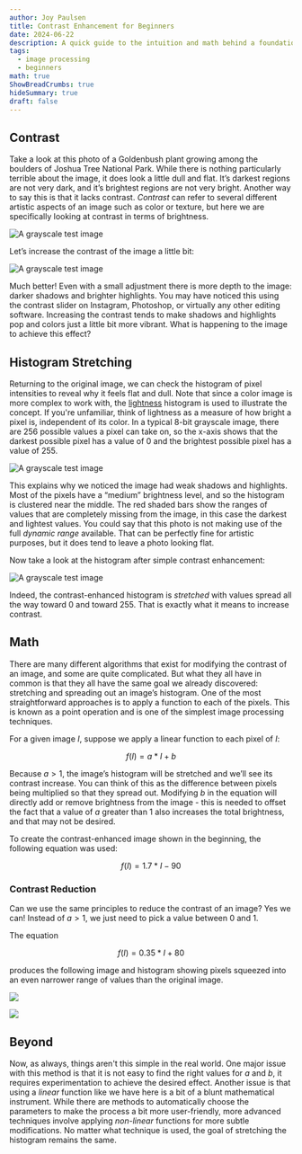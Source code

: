 ```yaml
---
author: Joy Paulsen
title: Contrast Enhancement for Beginners
date: 2024-06-22
description: A quick guide to the intuition and math behind a foundational image enhancement task
tags:
  - image processing
  - beginners
math: true
ShowBreadCrumbs: true
hideSummary: true
draft: false
---
```


## Contrast

Take a look at this photo of a Goldenbush plant growing among the boulders of Joshua Tree National Park. While there is nothing particularly terrible about the image, it does look a little dull and flat. It’s darkest regions are not very dark, and it’s brightest regions are not very bright. Another way to say this is that it lacks contrast. _Contrast_ can refer to several different artistic aspects of an image such as color or texture, but here we are specifically looking at contrast in terms of brightness.

![A grayscale test image](./images/original.jpg#center "A grayscale test image")

Let’s increase the contrast of the image a little bit:

![A grayscale test image](./images/contrast_enhanced.jpg#center "A grayscale test image")

Much better! Even with a small adjustment there is more depth to the image: darker shadows and brighter highlights. You may have noticed this using the contrast slider on Instagram, Photoshop, or virtually any other editing software. Increasing the contrast tends to make shadows and highlights pop and colors just a little bit more vibrant. What is happening to the image to achieve this effect?

## Histogram Stretching

Returning to the original image, we can check the histogram of pixel intensities to reveal why it feels flat and dull. Note that since a color image is more complex to work with, the [lightness](https://en.wikipedia.org/wiki/Lightness) histogram is used to illustrate the concept. If you're unfamiliar, think of lightness as a measure of how bright a pixel is, independent of its color. In a typical 8-bit grayscale image, there are 256 possible values a pixel can take on, so the x-axis shows that the darkest possible pixel has a value of 0 and the brightest possible pixel has a value of 255.

![A grayscale test image](./images/original_histogram.png#center "A grayscale test image")

This explains why we noticed the image had weak shadows and highlights. Most of the pixels have a “medium” brightness level, and so the histogram is clustered near the middle. The red shaded bars show the ranges of values that are completely missing from the image, in this case the darkest and lightest values. You could say that this photo is not making use of the full _dynamic range_ available. That can be perfectly fine for artistic purposes, but it does tend to leave a photo looking flat.

Now take a look at the histogram after simple contrast enhancement:

![A grayscale test image](./images/contrast_enhanced_histogram.png#center "A grayscale test image")

Indeed, the contrast-enhanced histogram is _stretched_ with values spread all the way toward 0 and toward 255. That is exactly what it means to increase contrast.

## Math

There are many different algorithms that exist for modifying the contrast of an image, and some are quite complicated. But what they all have in common is that they all have the same goal we already discovered: stretching and spreading out an image’s histogram. One of the most straightforward approaches is to apply a function to each of the pixels. This is known as a point operation and is one of the simplest image processing techniques.

For a given image $I$, suppose we apply a linear function to each pixel of $I$:

$$
f(I) = a * I + b
$$

Because $a > 1$, the image’s histogram will be stretched and we’ll see its contrast increase. You can think of this as the difference between pixels being multiplied so that they spread out. Modifying $b$ in the equation will directly add or remove brightness from the image - this is needed to offset the fact that a value of $a$ greater than 1 also increases the total brightness, and that may not be desired.

To create the contrast-enhanced image shown in the beginning, the following equation was used:

$$
f(I) = 1.7 * I - 90
$$

### Contrast Reduction

Can we use the same principles to reduce the contrast of an image? Yes we can! Instead of $a > 1$, we just need to pick a value between 0 and 1.

The equation

$$
f(I) = 0.35 * I + 80
$$

produces the following image and histogram showing pixels squeezed into an even narrower range of values than the original image.

![](./images/contrast_reduced.jpg#center)

![](./images/contrast_reduced_histogram.png#center)

## Beyond

Now, as always, things aren't this simple in the real world. One major issue with this method is that it is not easy to find the right values for $a$ and $b$, it requires experimentation to achieve the desired effect. Another issue is that using a _linear_ function like we have here is a bit of a blunt mathematical instrument. While there are methods to automatically choose the parameters to make the process a bit more user-friendly, more advanced techniques involve applying _non-linear_ functions for more subtle modifications. No matter what technique is used, the goal of stretching the histogram remains the same.
